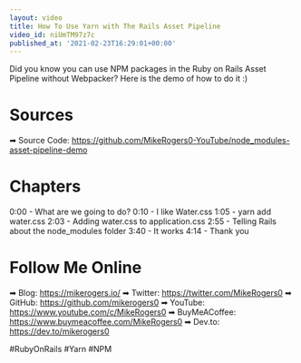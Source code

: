 ```yaml
---
layout: video
title: How To Use Yarn with The Rails Asset Pipeline
video_id: niUmTM97z7c
published_at: '2021-02-23T16:29:01+00:00'
---
```

Did you know you can use NPM packages in the Ruby on Rails Asset Pipeline without Webpacker? Here is the demo of how to do it :)

# Sources

➡ Source Code: https://github.com/MikeRogers0-YouTube/node_modules-asset-pipeline-demo

# Chapters


0:00 - What are we going to do?
0:10 - I like Water.css
1:05 - yarn add water.css
2:03 - Adding water.css to application.css
2:55 - Telling Rails about the node_modules folder
3:40 - It works
4:14 - Thank you 


# Follow Me Online

➡ Blog: https://mikerogers.io/
➡ Twitter: https://twitter.com/MikeRogers0
➡ GitHub: https://github.com/mikerogers0
➡ YouTube: https://www.youtube.com/c/MikeRogers0
➡ BuyMeACoffee: https://www.buymeacoffee.com/MikeRogers0
➡ Dev.to: https://dev.to/mikerogers0

#RubyOnRails #Yarn #NPM